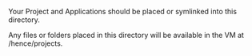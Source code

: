 Your Project and Applications should be placed or symlinked into this directory.

Any files or folders placed in this directory will be available in the VM at /hence/projects.

